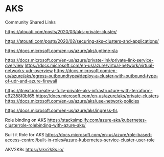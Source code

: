 # AKS

Community Shared Links

https://atouati.com/posts/2020/03/aks-private-cluster/

https://atouati.com/posts/2020/02/securing-aks-clusters-and-applications/

https://docs.microsoft.com/en-us/azure/aks/uptime-sla

https://docs.microsoft.com/en-us/azure/private-link/private-link-service-overview
https://docs.microsoft.com/en-us/azure/virtual-network/virtual-networks-udr-overview
https://docs.microsoft.com/en-us/azure/aks/egress-outboundtype#deploy-a-cluster-with-outbound-type-of-udr-and-azure-firewall

https://itnext.io/create-a-fully-private-aks-infrastructure-with-terraform-e92358f0bf65
https://docs.microsoft.com/en-us/azure/aks/private-clusters
https://docs.microsoft.com/en-us/azure/aks/use-network-policies

https://docs.microsoft.com/en-us/azure/aks/ingress-tls

Role binding on AKS
https://stacksimplify.com/azure-aks/kubernetes-clusterrole-rolebinding-with-azure-aks/

Built it Role for AKS
https://docs.microsoft.com/en-us/azure/role-based-access-control/built-in-roles#azure-kubernetes-service-cluster-user-role

AKV2K8s
https://akv2k8s.io/
